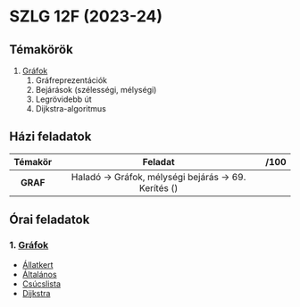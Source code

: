 # SZLG 12F (2023-24)

## Témakörök
1. [Gráfok](1_grafok)
    1. Gráfreprezentációk
    2. Bejárások (szélességi, mélységi)
    3. Legrövidebb út
    4. Dijkstra-algoritmus

## Házi feladatok
| Témakör | Feladat | /100 |
| :---: | :---: | :---: |
| **GRAF** | Haladó -> Gráfok, mélységi bejárás -> 69. Kerítés ()

## Órai feladatok
### 1. [Gráfok](1_grafok)
- [Állatkert](1_grafok/grafok-allatkert/Program.cs)
- [Általános](1_grafok/grafok-altalanos/Program.cs)
- [Csúcslista](1_grafok/grafok-csucslista/Program.cs)
- [Dijkstra](1_grafok/grafok-dijkstra/Program.cs)